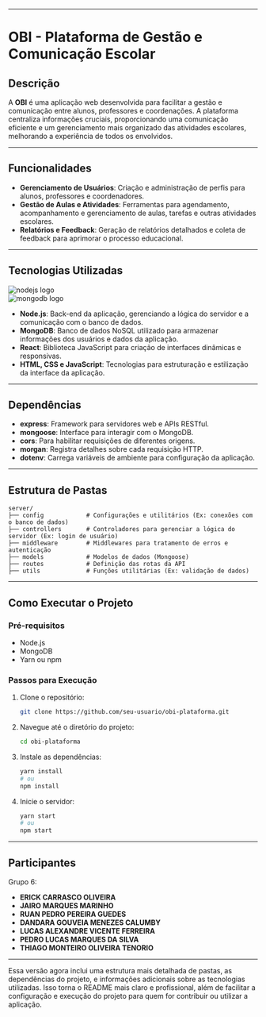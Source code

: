 

---

# OBI - Plataforma de Gestão e Comunicação Escolar

## Descrição

A **OBI** é uma aplicação web desenvolvida para facilitar a gestão e comunicação entre alunos, professores e coordenações. A plataforma centraliza informações cruciais, proporcionando uma comunicação eficiente e um gerenciamento mais organizado das atividades escolares, melhorando a experiência de todos os envolvidos.

---

## Funcionalidades

- **Gerenciamento de Usuários**: Criação e administração de perfis para alunos, professores e coordenadores.
- **Gestão de Aulas e Atividades**: Ferramentas para agendamento, acompanhamento e gerenciamento de aulas, tarefas e outras atividades escolares.
- **Relatórios e Feedback**: Geração de relatórios detalhados e coleta de feedback para aprimorar o processo educacional.

---

## Tecnologias Utilizadas

![nodejs logo](https://img.shields.io/badge/Node.js-339933?logo=nodedotjs&logoColor=white&style=for-the-badge)  
![mongodb logo](https://img.shields.io/badge/MongoDB-47A248?logo=mongodb&logoColor=white&style=for-the-badge)  
- **Node.js**: Back-end da aplicação, gerenciando a lógica do servidor e a comunicação com o banco de dados.
- **MongoDB**: Banco de dados NoSQL utilizado para armazenar informações dos usuários e dados da aplicação.
- **React**: Biblioteca JavaScript para criação de interfaces dinâmicas e responsivas.
- **HTML, CSS e JavaScript**: Tecnologias para estruturação e estilização da interface da aplicação.

---

## Dependências

- **express**: Framework para servidores web e APIs RESTful.
- **mongoose**: Interface para interagir com o MongoDB.
- **cors**: Para habilitar requisições de diferentes origens.
- **morgan**: Registra detalhes sobre cada requisição HTTP.
- **dotenv**: Carrega variáveis de ambiente para configuração da aplicação.

---

## Estrutura de Pastas

    server/
    ├── config            # Configurações e utilitários (Ex: conexões com o banco de dados)
    ├── controllers       # Controladores para gerenciar a lógica do servidor (Ex: login de usuário)
    ├── middleware        # Middlewares para tratamento de erros e autenticação
    ├── models            # Modelos de dados (Mongoose)
    ├── routes            # Definição das rotas da API
    ├── utils             # Funções utilitárias (Ex: validação de dados)

---

## Como Executar o Projeto

### Pré-requisitos

- Node.js
- MongoDB
- Yarn ou npm

### Passos para Execução

1. Clone o repositório:
    ```bash
    git clone https://github.com/seu-usuario/obi-plataforma.git
    ```
2. Navegue até o diretório do projeto:
    ```bash
    cd obi-plataforma
    ```
3. Instale as dependências:
    ```bash
    yarn install
    # ou
    npm install
    ```
4. Inicie o servidor:
    ```bash
    yarn start
    # ou
    npm start
    ```

---

## Participantes

Grupo 6:
- **ERICK CARRASCO OLIVEIRA**
- **JAIRO MARQUES MARINHO**
- **RUAN PEDRO PEREIRA GUEDES**
- **DANDARA GOUVEIA MENEZES CALUMBY**
- **LUCAS ALEXANDRE VICENTE FERREIRA**
- **PEDRO LUCAS MARQUES DA SILVA**
- **THIAGO MONTEIRO OLIVEIRA TENORIO**

---

Essa versão agora inclui uma estrutura mais detalhada de pastas, as dependências do projeto, e informações adicionais sobre as tecnologias utilizadas. Isso torna o README mais claro e profissional, além de facilitar a configuração e execução do projeto para quem for contribuir ou utilizar a aplicação.

